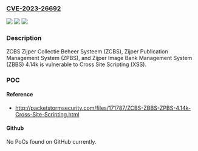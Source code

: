 ### [CVE-2023-26692](https://cve.mitre.org/cgi-bin/cvename.cgi?name=CVE-2023-26692)
![](https://img.shields.io/static/v1?label=Product&message=n%2Fa&color=blue)
![](https://img.shields.io/static/v1?label=Version&message=n%2Fa&color=blue)
![](https://img.shields.io/static/v1?label=Vulnerability&message=n%2Fa&color=brighgreen)

### Description

ZCBS Zijper Collectie Beheer Systeem (ZCBS), Zijper Publication Management System (ZPBS), and Zijper Image Bank Management System (ZBBS) 4.14k is vulnerable to Cross Site Scripting (XSS).

### POC

#### Reference
- http://packetstormsecurity.com/files/171787/ZCBS-ZBBS-ZPBS-4.14k-Cross-Site-Scripting.html

#### Github
No PoCs found on GitHub currently.

